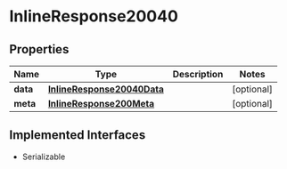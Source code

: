 

# InlineResponse20040


## Properties

Name | Type | Description | Notes
------------ | ------------- | ------------- | -------------
**data** | [**InlineResponse20040Data**](InlineResponse20040Data.md) |  |  [optional]
**meta** | [**InlineResponse200Meta**](InlineResponse200Meta.md) |  |  [optional]


## Implemented Interfaces

* Serializable


